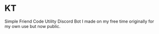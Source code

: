 # KT
Simple Friend Code Utility Discord Bot I made on my free time originally for my own use but now public.

